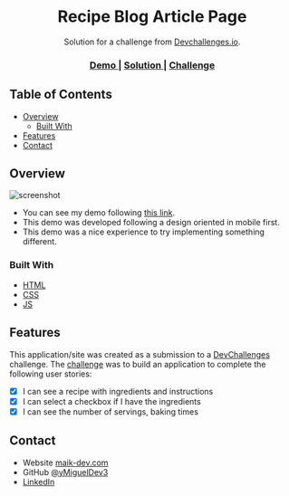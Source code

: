 <h1 align="center">Recipe Blog Article Page</h1>

<div align="center">
   Solution for a challenge from  <a href="http://devchallenges.io" target="_blank">Devchallenges.io</a>.
</div>

<div align="center">
  <h3>
    <a href="https://maik-dev.com/simplesites/recipe-page/index.html">
      Demo
    </a>
    <span> | </span>
    <a href="https://github.com/MiguelDev3/recipe-page">
      Solution
    </a>
    <span> | </span>
    <a href="https://devchallenges.io/challenges/OEKdUZ6xs0h99C38XVht">
      Challenge
    </a>
  </h3>
</div>

<!-- TABLE OF CONTENTS -->

## Table of Contents

- [Overview](#overview)
  - [Built With](#built-with)
- [Features](#features)
- [Contact](#contact)

<!-- OVERVIEW -->

## Overview

![screenshot](https://maik-dev.com/simplesites/recipe-page/assets/Screenshot.PNG)

- You can see my demo following [this link](https://maik-dev.com/simplesites/recipe-page/index.html).
- This demo was developed following a design oriented in mobile first.
- This demo was a nice experience to try implementing something different.

### Built With

<!-- This section should list any major frameworks that you built your project using. Here are a few examples.-->

- [HTML](https://developer.mozilla.org/es/docs/Web/HTML)
- [CSS](https://developer.mozilla.org/es/docs/Web/CSS)
- [JS](https://developer.mozilla.org/es/docs/Web/JavaScript)

## Features

<!-- List the features of your application or follow the template. Don't share the figma file here :) -->

This application/site was created as a submission to a [DevChallenges](https://devchallenges.io/challenges) challenge. The [challenge](https://devchallenges.io/challenges/TtUjDt19eIHxNQ4n5jps) was to build an application to complete the following user stories:

- [x] I can see a recipe with ingredients and instructions
- [x] I can select a checkbox if I have the ingredients
- [x] I can see the number of servings, baking times

## Contact

- Website [maik-dev.com](https://maik-dev.com/)
- GitHub [@yMiguelDev3](https://github.com/MiguelDev3)
- [LinkedIn](https://www.linkedin.com/in/miguel-eduardo-chacon-callo-582401230/)